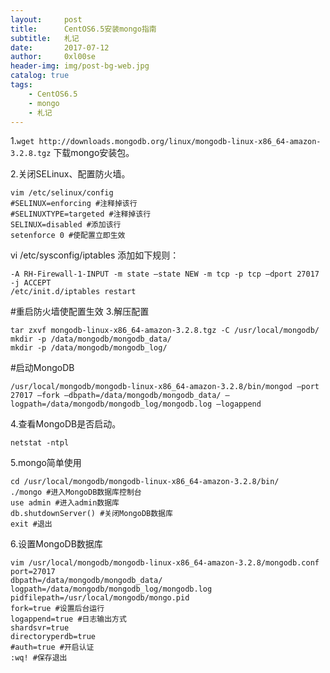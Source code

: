```yaml
---
layout:     post
title:      CentOS6.5安装mongo指南
subtitle:   札记
date:       2017-07-12
author:     0xl00se
header-img: img/post-bg-web.jpg
catalog: true
tags:
    - CentOS6.5
    - mongo
    - 札记
---
```

1.`wget
http://downloads.mongodb.org/linux/mongodb-linux-x86_64-amazon-3.2.8.tgz`
下载mongo安装包。

2.关闭SELinux、配置防火墙。 
```
vim /etc/selinux/config
#SELINUX=enforcing #注释掉该行
#SELINUXTYPE=targeted #注释掉该行
SELINUX=disabled #添加该行
setenforce 0 #使配置立即生效
```
vi /etc/sysconfig/iptables
添加如下规则：
```
-A RH-Firewall-1-INPUT -m state –state NEW -m tcp -p tcp –dport 27017 -j ACCEPT
/etc/init.d/iptables restart 
```
#重启防火墙使配置生效
3.解压配置
```
tar zxvf mongodb-linux-x86_64-amazon-3.2.8.tgz -C /usr/local/mongodb/
mkdir -p /data/mongodb/mongodb_data/
mkdir -p /data/mongodb/mongodb_log/
```
#启动MongoDB
```
/usr/local/mongodb/mongodb-linux-x86_64-amazon-3.2.8/bin/mongod –port 27017 –fork –dbpath=/data/mongodb/mongodb_data/ –logpath=/data/mongodb/mongodb_log/mongodb.log –logappend
```
4.查看MongoDB是否启动。
```
netstat -ntpl
```
5.mongo简单使用
```
cd /usr/local/mongodb/mongodb-linux-x86_64-amazon-3.2.8/bin/
./mongo #进入MongoDB数据库控制台
use admin #进入admin数据库
db.shutdownServer() #关闭MongoDB数据库
exit #退出
```
6.设置MongoDB数据库
```
vim /usr/local/mongodb/mongodb-linux-x86_64-amazon-3.2.8/mongodb.conf
port=27017
dbpath=/data/mongodb/mongodb_data/
logpath=/data/mongodb/mongodb_log/mongodb.log
pidfilepath=/usr/local/mongodb/mongo.pid
fork=true #设置后台运行
logappend=true #日志输出方式
shardsvr=true
directoryperdb=true
#auth=true #开启认证
:wq! #保存退出
```
